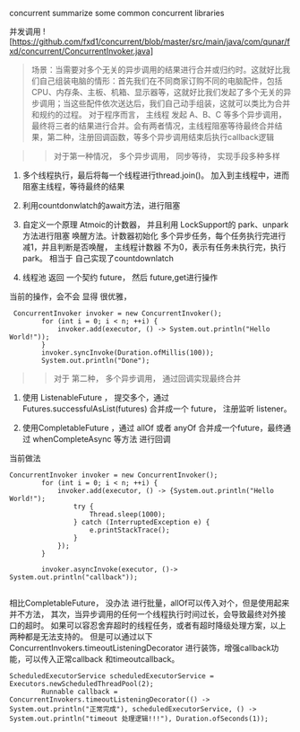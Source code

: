 concurrent
summarize some common concurrent libraries

并发调用  ![https://github.com/fxd1/concurrent/blob/master/src/main/java/com/qunar/fxd/concurrent/ConcurrentInvoker.java]

> 场景：当需要对多个无关的异步调用的结果进行合并或归约时。这就好比我们自己组装电脑的情形：首先我们在不同商家订购不同的电脑配件，包括CPU、内存条、主板、机箱、显示器等，这就好比我们发起了多个无关的异步调用；当这些配件依次送达后，我们自己动手组装，这就可以类比为合并和规约的过程。 对于程序而言， 主线程 发起 A、B、C 等多个异步调用， 最终将三者的结果进行合并。会有两者情况，主线程阻塞等待最终合并结果，第二种，注册回调函数，等多个异步调用结束后执行callback逻辑

>> 对于第一种情况， 多个异步调用， 同步等待， 实现手段多种多样

1. 多个线程执行，最后将每一个线程进行thread.join()。 加入到主线程中，进而阻塞主线程，等待最终的结果

2. 利用countdonwlatch的await方法，进行阻塞

3. 自定义一个原理 Atmoic的计数器， 并且利用 LockSupport的 park、unpark方法进行阻塞 唤醒方法。计数器初始化 多个异步任务，每个任务执行完进行减1，并且判断是否唤醒， 主线程计数器 不为0，表示有任务未执行完，执行park。 相当于 自己实现了countdownlatch

4. 线程池 返回 一个契约 future， 然后 future,get进行操作

当前的操作，会不会 显得 很优雅，

```
 ConcurrentInvoker invoker = new ConcurrentInvoker();
        for (int i = 0; i < n; ++i) {
            invoker.add(executor, () -> System.out.println("Hello World!"));
        }
        invoker.syncInvoke(Duration.ofMillis(100));
        System.out.println("Done");
 ```
 
 
 
>> 对于 第二种， 多个异步调用， 通过回调实现最终合并

1. 使用 ListenableFuture ， 提交多个，通过Futures.successfulAsList(futures) 合并成一个 future， 注册监听 listener。

2. 使用CompletableFuture ，通过 allOf 或者 anyOf 合并成一个future，最终通过 whenCompleteAsync 等方法 进行回调

当前做法

```
ConcurrentInvoker invoker = new ConcurrentInvoker();
        for (int i = 0; i < n; ++i) {
            invoker.add(executor, () -> {System.out.println("Hello World!");
                try {
                    Thread.sleep(1000);
                } catch (InterruptedException e) {
                    e.printStackTrace();
                }
            });
        }
        
        invoker.asyncInvoke(executor, ()-> System.out.println("callback"));
        
 ```
        
相比CompletableFuture， 没办法 进行批量，allOf可以传入对个，但是使用起来并不方法， 其次，当异步调用的任何一个线程执行时间过长，会导致最终对外接口的超时。 如果可以容忍舍弃超时的线程任务，或者有超时降级处理方案，以上两种都是无法支持的。 但是可以通过以下ConcurrentInvokers.timeoutListeningDecorator 进行装饰，增强callback功能，可以传入正常callback 和timeoutcallback。
```
ScheduledExecutorService scheduledExecutorService = Executors.newScheduledThreadPool(2);
        Runnable callback = ConcurrentInvokers.timeoutListeningDecorator(() -> System.out.println("正常完成"), scheduledExecutorService, () -> System.out.println("timeout 处理逻辑!!!"), Duration.ofSeconds(1));
```
